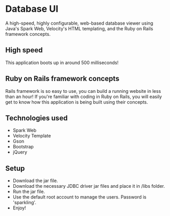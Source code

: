 # Database UI

A high-speed, highly configurable, web-based database viewer using Java's Spark Web,
Velocity's HTML templating, and the Ruby on Rails framework concepts.

## High speed
This application boots up in around 500 milliseconds!

## Ruby on Rails framework concepts
Rails framework is so easy to use, you can build a running website in less than an hour! If you're familiar with coding in Ruby on Rails, you will easily get to know how this application is being built using their concepts.

## Technologies used
- Spark Web
- Velocity Template
- Gson
- Bootstrap
- jQuery

## Setup
- Download the jar file.
- Download the necessary JDBC driver jar files and place it in /libs folder.
- Run the jar file.
- Use the default root account to manage the users. Password is 'sparkling'.
- Enjoy!


